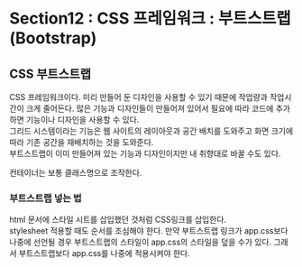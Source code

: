 # Section12 : CSS 프레임워크 : 부트스트랩 (Bootstrap)

## CSS 부트스트랩

CSS 프레임워크이다. 미리 만들어 둔 디자인을 사용할 수 있기 때문에 작업량과 작업시간이 크게 줄어든다. 많은 기능과 디자인들이 만들어져 있어서 필요에 따라 코드에 추가하면 기능이나 디자인을 사용할 수 있다.  
그리드 시스템이라는 기능은 웹 사이트의 레이아웃과 공간 배치를 도와주고 화면 크기에 따라 기존 공간을 재배치하는 것을 도와준다.  
부트스트랩이 이미 만들어져 있는 기능과 디자인이지만 내 취향대로 바꿀 수도 있다.

컨테이너는 보통 클래스명으로 조작한다.

### 부트스트랩 넣는 법

html 문서에 스타일 시트를 삽입했던 것처럼 CSS링크를 삽입한다.  
stylesheet 적용할 때도 순서를 조심해야 한다. 만약 부트스트랩 링크가 app.css보다 나중에 선언될 경우 부트스트랩의 스타일이 app.css의 스타일을 덮을 수가 있다. 그래서 부트스트랩보다 app.css를 나중에 적용시켜야 한다.
